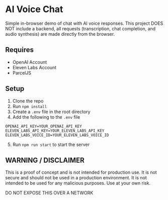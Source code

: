 # AI Voice Chat

Simple in-browser demo of chat with AI voice responses. This project DOES NOT include a backend, all requests (transcription, chat completion, and audio synthesis) are made directly from the browser.

## Requires

- OpenAI Account
- Eleven Labs Account
- ParcelJS

## Setup

1. Clone the repo
2. Run `npm install`
3. Create a `.env` file in the root directory
4. Add the following to the `.env` file
```
OPENAI_API_KEY=YOUR_OPENAI_API_KEY
ELEVEN_LABS_API_KEY=YOUR_ELEVEN_LABS_API_KEY
ELEVEN_LABS_VOICE_ID=YOUR_ELEVEN_LABS_VOICE_ID
```
5. Run `npm run start` to start the server

## WARNING / DISCLAIMER

This is a proof of concept and is not intended for production use. It is not secure and should not be used in a production environment. It is not intended to be used for any malicious purposes. Use at your own risk.

DO NOT EXPOSE THIS OVER A NETWORK